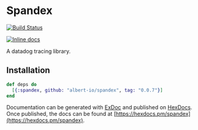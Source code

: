 # Spandex

[![Build Status](https://travis-ci.org/zachdaniel/spandex.svg?branch=master)](https://travis-ci.org/zachdaniel/spandex)

[![Inline docs](http://inch-ci.org/github/zachdaniel/spandex.svg)](http://inch-ci.org/github/zachdaniel/spandex)

A datadog tracing library.

## Installation
```elixir
def deps do
  [{:spandex, github: "albert-io/spandex", tag: "0.0.7"}]
end
```

Documentation can be generated with [ExDoc](https://github.com/elixir-lang/ex_doc)
and published on [HexDocs](https://hexdocs.pm). Once published, the docs can
be found at [https://hexdocs.pm/spandex](https://hexdocs.pm/spandex).
